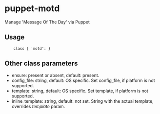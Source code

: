 # puppet-motd

Manage 'Message Of The Day' via Puppet

## Usage

```
    class { 'motd': }
```

## Other class parameters
* ensure: present or absent, default: present.
* config_file: string, default: OS specific. Set config_file, if platform is not supported.
* template: string, default: OS specific. Set template, if platform is not supported.
* inline_template: string, default: not set. String with the actual template, overrides *template* param.
